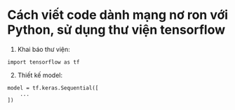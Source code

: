 # Cách viết code dành mạng nơ ron với Python, sử dụng thư viện tensorflow
1. Khai báo thư viện:
```
import tensorflow as tf
```
2. Thiết kế model:
```
model = tf.keras.Sequential([
    ...
])
```
